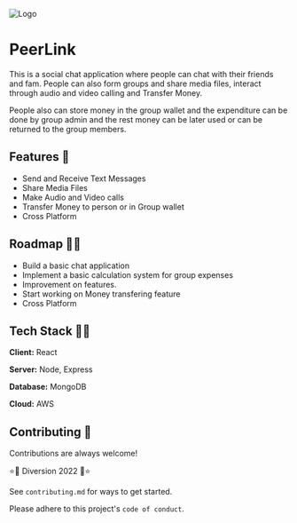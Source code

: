 
![Logo](https://direct-upload-bucket.s3.ap-south-1.amazonaws.com/peerlink_image0.jpg)

# PeerLink

This is a social chat application where people can chat with their friends and fam. 
People can also form groups and share media files, 
interact through audio and video calling and Transfer Money.

People also can store money in the group wallet and the expenditure can be done
by group admin and the rest money can be later used or can be returned to the group members.


## Features 🌟

- Send and Receive Text Messages
- Share Media Files
- Make Audio and Video calls
- Transfer Money to person or in Group wallet
- Cross Platform


## Roadmap 🐱‍👤

- Build a basic chat application
- Implement a basic calculation system for group expenses
- Improvement on features.
- Start working on Money transfering feature
- Cross Platform

## Tech Stack 👩‍💻

**Client:** React

**Server:** Node, Express

**Database:** MongoDB

**Cloud:** AWS


## Contributing 🌸

Contributions are always welcome!

⭐🌟 Diversion 2022 🌟⭐

See `contributing.md` for ways to get started.

Please adhere to this project's `code of conduct`.


